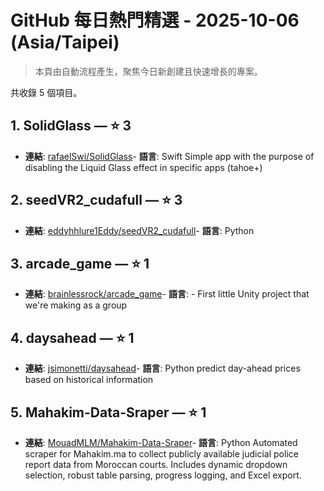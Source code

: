 # GitHub 每日熱門精選 - 2025-10-06 (Asia/Taipei)

> 本頁由自動流程產生，聚焦今日新創建且快速增長的專案。

共收錄 5 個項目。

## 1. SolidGlass — ⭐ 3

- **連結**: [rafaelSwi/SolidGlass](https://github.com/rafaelSwi/SolidGlass)- **語言**: Swift
Simple app with the purpose of disabling the Liquid Glass effect in specific apps (tahoe+)

## 2. seedVR2_cudafull — ⭐ 3

- **連結**: [eddyhhlure1Eddy/seedVR2_cudafull](https://github.com/eddyhhlure1Eddy/seedVR2_cudafull)- **語言**: Python


## 3. arcade_game — ⭐ 1

- **連結**: [brainlessrock/arcade_game](https://github.com/brainlessrock/arcade_game)- **語言**: -
First little Unity project that we're making as a group

## 4. daysahead — ⭐ 1

- **連結**: [jsimonetti/daysahead](https://github.com/jsimonetti/daysahead)- **語言**: Python
predict day-ahead prices based on historical information

## 5. Mahakim-Data-Sraper — ⭐ 1

- **連結**: [MouadMLM/Mahakim-Data-Sraper](https://github.com/MouadMLM/Mahakim-Data-Sraper)- **語言**: Python
Automated scraper for Mahakim.ma to collect publicly available judicial police report data from Moroccan courts. Includes dynamic dropdown selection, robust table parsing, progress logging, and Excel export.


